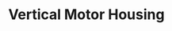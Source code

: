 ---
title: "Vertical Motor Housing"
slug: "vertical-motor-housing"
description: "This housing protects the Z motor from rain."
price: $10.00
quantity:
  standard: 1
  xl: 1
specs:
  material: Gray UV stabilized ABS
internal-specs:
  internal part name: Motor Housing - Vertical, 60mm
  rev: C
  vendor: LDO
  cost: $1.83
  component tests: Plastic Part Tests
  notes: New revision, needs new injection mold
---